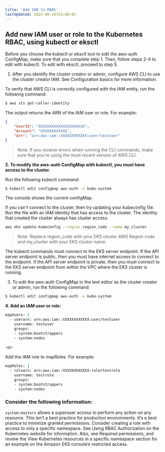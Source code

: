 ```yaml
---
title: 'Add IAM to RBAC'
lastUpdated: 2023-08-26T23:00:01
---
```

## Add new IAM user or role to the Kubernetes RBAC, using kubectl or eksctl

Before you choose the kubectl or eksctl tool to edit the aws-auth ConfigMap, make sure that you complete step 1. Then, follow steps 2-4 to edit with kubectl. To edit with eksctl, proceed to step 5.

1. After you identify the cluster creator or admin, configure AWS CLI to use the cluster creator IAM. See Configuration basics for more information.

To verify that AWS CLI is correctly configured with the IAM entity, run the following command:

```bash
$ aws sts get-caller-identity
```
The output returns the ARN of the IAM user or role. For example:
```json
{
    "UserId": "XXXXXXXXXXXXXXXXXXXXX",
    "Account": "XXXXXXXXXXXX",
    "Arn": "arn:aws:iam::XXXXXXXXXXXX:user/testuser"
}
```
> Note: If you receive errors when running the CLI commands, make sure that you're using the most recent version of AWS CLI.

**2. To modify the aws-auth ConfigMap with kubectl, you must have access to the cluster.**

Run the following kubectl command:

```bash
$ kubectl edit configmap aws-auth -n kube-system
```

The console shows the current configMap.

If you can't connect to the cluster, then try updating your kubeconfig file. Run the file with an IAM identity that has access to the cluster. The identity that created the cluster always has cluster access.

```bash
aws eks update-kubeconfig --region region_code --name my_cluster
```
> Note: Replace region_code with your EKS cluster AWS Region code and my_cluster with your EKS cluster name.

The kubectl commands must connect to the EKS server endpoint. If the API server endpoint is public, then you must have internet access to connect to the endpoint. If the API server endpoint is private, then you must connect to the EKS server endpoint from within the VPC where the EKS cluster is running.

3. To edit the aws-auth ConfigMap in the text editor as the cluster creator or admin, run the following command:
```bash
$ kubectl edit configmap aws-auth -n kube-system
```

**4. Add an IAM user or role:**

```bash
mapUsers: |
  - userarn: arn:aws:iam::XXXXXXXXXXXX:user/testuser
    username: testuser
    groups:
    - system:bootstrappers
    - system:nodes
```
-or-

Add the IAM role to mapRoles. For example:

```bash
mapRoles: |
  - rolearn: arn:aws:iam::XXXXXXXXXXXX:role/testrole
    username: testrole    
    groups:
    - system:bootstrappers
    - system:nodes
```

### Consider the following information:

`system:masters` allows a superuser access to perform any action on any resource. This isn't a best practice for production environments.
It’s a best practice to minimize granted permissions. Consider creating a role with access to only a specific namespace. See Using RBAC Authorization on the Kubernetes website for information. Also, see Required permissions, and review the View Kubernetes resources in a specific namespace section for an example on the Amazon EKS console’s restricted access.
